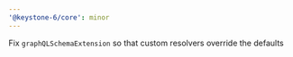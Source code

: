 ```yaml
---
'@keystone-6/core': minor
---
```


Fix `graphQLSchemaExtension` so that custom resolvers override the defaults
